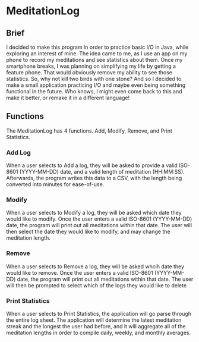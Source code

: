 # MeditationLog
## Brief
I decided to make this program in order to practice basic I/O in Java, while exploring an interest of mine. The idea came to me, as I use an app on my phone to record my meditations and see statistics about them. Once my smartphone breaks, I was planning on simplifying my life by getting a feature phone. That would obviously remove my ability to see those statistics. So, why not kill two birds with one stone? And so I decided to make a small application practicing I/O and maybe even being something functional in the future. Who knows, I might even come back to this and make it better, or remake it in a different language!

## Functions
The MeditationLog has 4 functions. Add, Modify, Remove, and Print Statistics. 

### Add Log
When a user selects to Add a log, they will be asked to provide a valid ISO-8601 (YYYY-MM-DD) date, and a valid length of meditation (HH:MM:SS). Afterwards, the program writes this data to a CSV, with the length being converted into minutes for ease-of-use.

### Modify
When a user selects to Modify a log, they will be asked which date they would like to modify. Once the user enters a valid ISO-8601 (YYYY-MM-DD) date, the program will print out all meditations within that date. The user will then select the date they would like to modify, and may change the meditation length.

### Remove
When a user selects to Remove a log, they will be asked whcih date they would like to remove. Once the user enters a valid ISO-8601 (YYYY-MM-DD) date, the program will print out all meditations within that date. The user will then be prompted to select which of the logs they would like to delete

### Print Statistics
When a user selects to Print Statistics, the application will go parse through the entire log sheet. The application will determine the latest meditation streak and the longest the user had before, and it will aggregate all of the meditation lengths in order to compile daily, weekly, and monthly averages.
